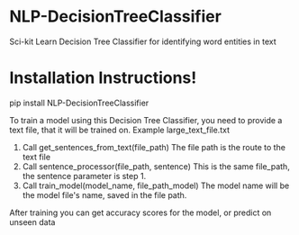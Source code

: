 # NLP-DecisionTreeClassifier
Sci-kit Learn Decision Tree Classifier for identifying word entities in text 

# Installation Instructions!
pip install NLP-DecisionTreeClassifier

To train a model using this Decision Tree Classifier, you need to provide a text file,
that it will be trained on. Example large_text_file.txt

1. Call get_sentences_from_text(file_path)
The file path is the route to the text file
2. Call sentence_processor(file_path, sentence)
This is the same file_path, the sentence parameter is step 1.
3. Call train_model(model_name, file_path_model)
The model name will be the model file's name, saved in the file path.

After training you can get accuracy scores for the model, or predict on unseen data

